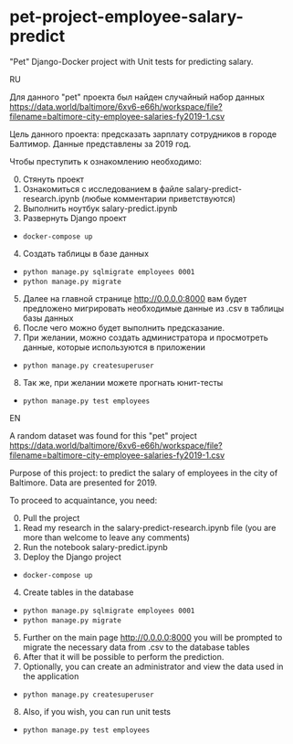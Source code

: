 # pet-project-employee-salary-predict
"Pet" Django-Docker project with Unit tests for predicting salary.

RU

Для данного "pet" проекта был найден случайный набор данных
https://data.world/baltimore/6xv6-e66h/workspace/file?filename=baltimore-city-employee-salaries-fy2019-1.csv

Цель данного проекта: предсказать зарплату сотрудников в городе Балтимор.
Данные представлены за 2019 год.

Чтобы преступить к ознакомлению необходимо:

0. Стянуть проект
1. Ознакомиться с исследованием в файле salary-predict-research.ipynb (любые комментарии приветствуются)
2. Выполнить ноутбук salary-predict.ipynb
3. Развернуть Django проект
*  `docker-compose up`
4. Создать таблицы в базе данных
*  `python manage.py sqlmigrate employees 0001`
*  `python manage.py migrate`
5. Далее на главной странице http://0.0.0.0:8000 вам будет предложено мигрировать необходимые данные из .csv в таблицы базы данных
6. После чего можно будет выполнить предсказание.
7. При желании, можно создать администратора и просмотреть данные, которые используются в приложении
*  `python manage.py createsuperuser`
8. Так же, при желании можете прогнать юнит-тесты
*  `python manage.py test employees`


EN

A random dataset was found for this "pet" project
https://data.world/baltimore/6xv6-e66h/workspace/file?filename=baltimore-city-employee-salaries-fy2019-1.csv

Purpose of this project: to predict the salary of employees in the city of Baltimore.
Data are presented for 2019.

To proceed to acquaintance, you need:

0. Pull the project
1. Read my research in the salary-predict-research.ipynb file (you are more than welcome to leave any comments)
2. Run the notebook salary-predict.ipynb
3. Deploy the Django project 
  * `docker-compose up`
4. Create tables in the database
  * `python manage.py sqlmigrate employees 0001`
  * `python manage.py migrate`
5. Further on the main page http://0.0.0.0:8000 you will be prompted to migrate the necessary data from .csv to the database tables
6. After that it will be possible to perform the prediction.
7. Optionally, you can create an administrator and view the data used in the application
  * `python manage.py createsuperuser`
8. Also, if you wish, you can run unit tests
  * `python manage.py test employees`
